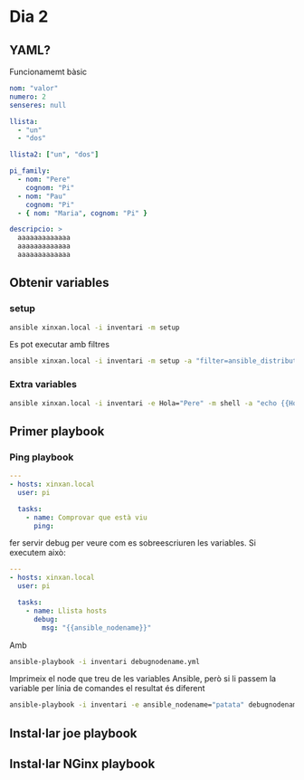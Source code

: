 # Dia 2

## YAML?

Funcionamemt bàsic

```yaml
nom: "valor"
numero: 2
senseres: null

llista:
  - "un"
  - "dos"

llista2: ["un", "dos"]

pi_family:
  - nom: "Pere"
    cognom: "Pi"
  - nom: "Pau"
    cognom: "Pi"
  - { nom: "Maria", cognom: "Pi" }

descripcio: >
  aaaaaaaaaaaaa
  aaaaaaaaaaaaa
  aaaaaaaaaaaaa
```

## Obtenir variables

### setup

```bash
ansible xinxan.local -i inventari -m setup
```

Es pot executar amb filtres

```bash
ansible xinxan.local -i inventari -m setup -a "filter=ansible_distribution*"
```

### Extra variables

```bash
ansible xinxan.local -i inventari -e Hola="Pere" -m shell -a "echo {{Hola}}"
```

## Primer playbook

### Ping playbook

```yaml
---
- hosts: xinxan.local
  user: pi

  tasks:
    - name: Comprovar que està viu
      ping:
```

fer servir debug per veure com es sobreescriuren les variables. Si executem això:

```yaml
---
- hosts: xinxan.local
  user: pi

  tasks:
    - name: Llista hosts
      debug:
        msg: "{{ansible_nodename}}"
```

Amb

```bash
ansible-playbook -i inventari debugnodename.yml
```

Imprimeix el node que treu de les variables Ansible, però si li passem la variable per línia de
comandes el resultat és diferent

```bash
ansible-playbook -i inventari -e ansible_nodename="patata" debugnodename.yml
```

## Instal·lar joe playbook

## Instal·lar NGinx playbook
